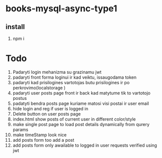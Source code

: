 # books-mysql-async-type1

## install

1. npm i

# Todo

1. Padaryti login mehanizma su grazinamu jwt
1. padaryti front forma loginui ir kad veiktu, issaugodama token
1. padaryti kad prisilogines vartotojas butu prisilogines ir po perkrovimo(localstorage )
1. padaryti user posts page front ir back kad matytume tik to vartotojo postus
1. padatyti bendra posts page kuriame matosi visi postai ir user email
1. hide login and reg if user is logged in
1. Delete button on user posts page
1. index.html show posts of current user in different color/style
1. make single post page to load post details dynamically from qurery params
1. make timeStamp look nice
1. add posts form too add a post
1. add posts form only awailable to logged in user requests verified using jwt
